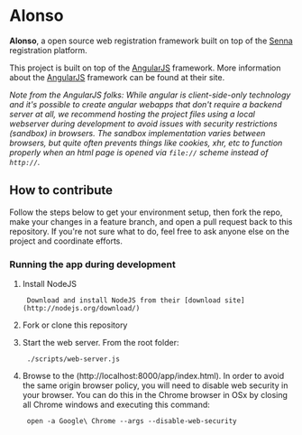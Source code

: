 # Alonso

**Alonso**, a open source web registration framework built on top of the 
[Senna](https://github.com/activenetwork/senna) registration platform.

This project is built on top of the [AngularJS](http://angularjs.org/) framework.  More 
information about the [AngularJS](http://angularjs.org/) framework can be found at their
site.

_Note from the AngularJS folks: While angular is client-side-only technology and it's possible to create angular webapps that
don't require a backend server at all, we recommend hosting the project files using a local
webserver during development to avoid issues with security restrictions (sandbox) in browsers. The
sandbox implementation varies between browsers, but quite often prevents things like cookies, xhr,
etc to function properly when an html page is opened via `file://` scheme instead of `http://`._


## How to contribute

Follow the steps below to get your environment setup, then fork the repo, make your changes 
in a feature branch, and open a pull request back to this repository. If you're not sure what 
to do, feel free to ask anyone else on the project and coordinate efforts.

### Running the app during development

1. Install NodeJS

		Download and install NodeJS from their [download site](http://nodejs.org/download/)
		
2. Fork or clone this repository

3. Start the web server.  From the root folder:

		./scripts/web-server.js

4. Browse to the (http://localhost:8000/app/index.html).  In order to avoid the same origin
browser policy, you will need to disable web security in your browser.  You can do this in 
the Chrome browser in OSx by closing all Chrome windows and executing this command:

		open -a Google\ Chrome --args --disable-web-security

